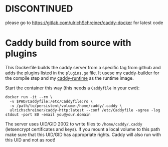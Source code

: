 # DISCONTINUED

please go to https://gitlab.com/ulrichSchreiner/caddy-docker for latest code


# Caddy build from source with plugins

This Dockerfile builds the caddy server from a specific tag from github and adds
the plugins listed in the `plugins.go` file. It usese my [caddy-builder](https://github.com/ulrichSchreiner/caddy-builder) for the compile step and my [caddy-runtime](https://github.com/ulrichSchreiner/caddy-runtime) as the runtime image.

Start the container this way (this needs a `Caddyfile` in your cwd):
~~~
docker run -it --rm \
  -v $PWD/Caddyfile:/etc/Caddyfile:ro \
  -v /path/to/persistent/volume:/home/caddy/.caddy \
  ulrichschreiner/caddy-http:latest --conf /etc/Caddyfile -agree -log stdout -port 80 -email you@your.domain
~~~

The server uses UID/GID 2002 to write files to `/home/caddy/.caddy` (letsencrypt certificates and keys). If you mount a local volume to this path make sure that this UID/GID has appropriate rights. Caddy will also run with this UID and not as root!

